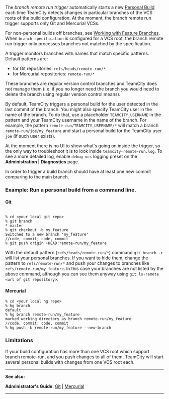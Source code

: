 [//]: # (title: Branch Remote Run Trigger)
[//]: # (auxiliary-id: Branch Remote Run Trigger)

The _branch remote run trigger_ automatically starts a new [Personal Build](personal-build.md) each time TeamCity detects changes in particular branches of the VCS roots of the build configuration. At the moment, the branch remote run trigger supports only Git and Mercurial VCSs.

For non-personal builds off branches, see [Working with Feature Branches](working-with-feature-branches.md). When `branch specification` is configured for a VCS root, the branch remote run trigger only processes branches not matched by the specification.

A trigger monitors branches with names that match specific patterns.    
Default patterns are:
* for Git repositories: `refs/heads/remote-run/*`
* for Mercurial repositories: `remote-run/*`

These branches are regular version control branches and TeamCity does not manage them (i.e. if you no longer need the branch you would need to delete the branch using regular version control means).

By default, TeamCity triggers a personal build for the user detected in the last commit of the branch. You might also specify TeamCity user in the name of the branch. To do that, use a placeholder `TEAMCITY_USERNAME` in the pattern and your TeamCity username in the name of the branch. For example, the pattern `remote-run/TEAMCITY_USERNAME/*` will match a branch `remote-run/joe/my_feature` and start a personal build for the TeamCity user `joe` (if such user exists).

<note>

At the moment there is no UI to show what's going on inside the trigger, so the only way to troubleshoot it is to look inside `teamcity-remote-run.log`. To see a more detailed log, enable `debug-vcs` logging preset on the __Administration | Diagnostics__ page.
</note>

In order to trigger a build branch should have at least one new commit comparing to the main branch.

### Example: Run a personal build from a command line.

#### Git


```Shell

% cd <your local git repo>
% git branch
* master
% git checkout -b my_feature
Switched to a new branch 'my_feature'
//code, commit; code, commit
% git push origin +HEAD:remote-run/my_feature
```



With the default pattern (`refs/heads/remote-run/*`) command `git branch -r` will list your personal branches. If you want to hide them, change the pattern to `refs/remote-run/*` and push your changes to branches like `refs/remote-run/my_feature`. In this case your branches are not listed by the above command, although you can see them anyway using `git ls-remote <url of git repository>`.

#### Mercurial


```Shell
% cd <your local hg repo>
% hg branch
default
% hg branch remote-run/my_feature
marked working directory as branch remote-run/my_feature
//code, commit; code, commit
% hg push -b remote-run/my_feature --new-branch

```

### Limitations

If your build configuration has more than one VCS root which support branch remote\-run, and you push changes to all of them, TeamCity will start several personal builds with changes from one VCS root each.

 __  __

__See also:__

__Administrator's Guide__: [Git](git.md) | [Mercurial](mercurial.md)

__ __